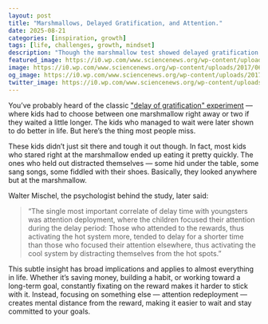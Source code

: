 ```yaml
---
layout: post
title: "Marshmallows, Delayed Gratification, and Attention."
date: 2025-08-21
categories: [inspiration, growth]
tags: [life, challenges, growth, mindset]
description: "Though the marshmallow test showed delayed gratification to be crucial for success, in practice it’s attention deployment—how we manage our focus—that makes it work."
featured_image: https://i0.wp.com/www.sciencenews.org/wp-content/uploads/2017/06/061617_BB_marshmallow-test_main.jpg
image: https://i0.wp.com/www.sciencenews.org/wp-content/uploads/2017/06/061617_BB_marshmallow-test_main.jpg
og_image: https://i0.wp.com/www.sciencenews.org/wp-content/uploads/2017/06/061617_BB_marshmallow-test_main.jpg
twitter_image: https://i0.wp.com/www.sciencenews.org/wp-content/uploads/2017/06/061617_BB_marshmallow-test_main.jpg
---
```


You’ve probably heard of the classic ["delay of gratification" experiment](https://en.wikipedia.org/wiki/Stanford_marshmallow_experiment) — where kids had to choose between one marshmallow right away or two if they waited a little longer. The kids who managed to wait were later shown to do better in life. But here’s the thing most people miss.

These kids didn’t just sit there and tough it out though. In fact, most kids who stared right at the marshmallow ended up eating it pretty quickly. The ones who held out distracted themselves — some hid under the table, some sang songs, some fiddled with their shoes. Basically, they looked anywhere but at the marshmallow.

Walter Mischel, the psychologist behind the study, later said:

> “The single most important correlate of delay time with youngsters was attention deployment, where the children focused their attention during the delay period: Those who attended to the rewards, thus activating the hot system more, tended to delay for a shorter time than those who focused their attention elsewhere, thus activating the cool system by distracting themselves from the hot spots.”

This subtle insight has broad implications and applies to almost everything in life. Whether it’s saving money, building a habit, or working toward a long-term goal, constantly fixating on the reward makes it harder to stick with it. Instead, focusing on something else — attention redeployment — creates mental distance from the reward, making it easier to wait and stay committed to your goals.
